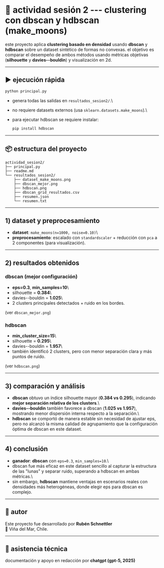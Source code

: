 # 📘 actividad sesión 2 --- clustering con dbscan y hdbscan (make_moons)

este proyecto aplica **clustering basado en densidad** usando **dbscan**
y **hdbscan** sobre un dataset sintético de formas no convexas. el
objetivo es comparar el desempeño de ambos métodos usando métricas
objetivas (**silhouette** y **davies--bouldin**) y visualización en 2d.

------------------------------------------------------------------------

## ▶️ ejecución rápida

``` bash
python principal.py
```

-   genera todas las salidas en `resultados_sesion2/`.\

-   no requiere datasets externos (usa `sklearn.datasets.make_moons`).\

-   para ejecutar hdbscan se requiere instalar:

    ``` bash
    pip install hdbscan
    ```

------------------------------------------------------------------------

## 📦 estructura del proyecto

    actividad_sesion2/
    ├── principal.py
    ├── readme.md
    └── resultados_sesion2/
        ├── dataset_make_moons.png
        ├── dbscan_mejor.png
        ├── hdbscan.png
        ├── dbscan_grid_resultados.csv
        ├── resumen.json
        └── resumen.txt

------------------------------------------------------------------------

## 1) dataset y preprocesamiento

-   **dataset**: `make_moons(n=1000, noise=0.10)`\
-   **preprocesamiento**: escalado con `standardscaler` + reducción con
    `pca` a 2 componentes (para visualización).

------------------------------------------------------------------------

## 2) resultados obtenidos

### dbscan (mejor configuración)

-   **eps=0.3**, **min_samples=10**\
-   silhouette = **0.384**\
-   davies--bouldin = **1.025**\
-   2 clusters principales detectados + ruido en los bordes.

(ver `dbscan_mejor.png`)

### hdbscan

-   **min_cluster_size=15**\
-   silhouette = **0.295**\
-   davies--bouldin = **1.957**\
-   también identificó 2 clusters, pero con menor separación clara y más
    puntos de ruido.

(ver `hdbscan.png`)

------------------------------------------------------------------------

## 3) comparación y análisis

-   **dbscan** obtuvo un índice silhouette mayor (**0.384 vs 0.295**),
    indicando **mejor separación relativa de los clusters**.\
-   **davies--bouldin** también favorece a dbscan (**1.025 vs 1.957**),
    mostrando menor dispersión interna respecto a la separación.\
-   **hdbscan** se comportó de manera estable sin necesidad de ajustar
    eps, pero no alcanzó la misma calidad de agrupamiento que la
    configuración óptima de dbscan en este dataset.

------------------------------------------------------------------------

## 4) conclusión

-   **ganador**: **dbscan** con `eps=0.3`, `min_samples=10`.\
-   dbscan fue más eficaz en este dataset sencillo al capturar la
    estructura de las "lunas" y separar ruido, superando a hdbscan en
    ambas métricas.\
-   sin embargo, **hdbscan** mantiene ventajas en escenarios reales con
    densidades más heterogéneas, donde elegir eps para dbscan es
    complejo.

------------------------------------------------------------------------

## 👤 autor

Este proyecto fue desarrollado por **Rubén Schnettler**\
📍 Viña del Mar, Chile.

------------------------------------------------------------------------

## 🤖 asistencia técnica

documentación y apoyo en redacción por **chatgpt (gpt-5, 2025)**
